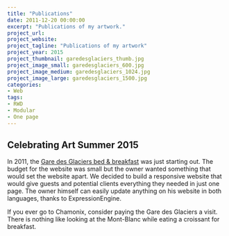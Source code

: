 ```yaml
---
title: "Publications"
date: 2011-12-20 00:00:00
excerpt: "Publications of my artwork."
project_url: 
project_website: 
project_tagline: "Publications of my artwork"
project_year: 2015
project_thumbnail: garedesglaciers_thumb.jpg
project_image_small: garedesglaciers_600.jpg
project_image_medium: garedesglaciers_1024.jpg
project_image_large: garedesglaciers_1500.jpg
categories:
- Web
tags:
- RWD
- Modular
- One page
---
```


## Celebrating Art Summer 2015

In 2011, the [Gare des Glaciers bed & breakfast](http://www.garedesglaciers.com) was just starting out. The budget for the website was small but the owner wanted something that would set the website apart. We decided to build a responsive website that would give guests and potential clients everything they needed in just one page. The owner himself can easily update anything on his website in both languages, thanks to ExpressionEngine.

If you ever go to Chamonix, consider paying the Gare des Glaciers a visit. There is nothing like looking at the Mont-Blanc while eating a croissant for breakfast.